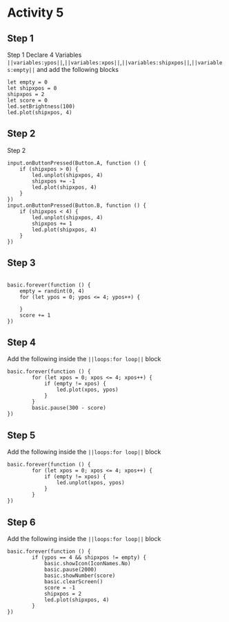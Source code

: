 # Activity 5

## Step 1

Step 1
Declare 4 Variables ``||variables:ypos||``,``||variables:xpos||``,``||variables:shipxpos||``,``||variables:empty||`` and add the following blocks 

```blocks
let empty = 0
let shipxpos = 0
shipxpos = 2
let score = 0
led.setBrightness(100)
led.plot(shipxpos, 4)
```

## Step 2 

Step 2

```blocks
input.onButtonPressed(Button.A, function () {
    if (shipxpos > 0) {
        led.unplot(shipxpos, 4)
        shipxpos += -1
        led.plot(shipxpos, 4)
    }
})
input.onButtonPressed(Button.B, function () {
    if (shipxpos < 4) {
        led.unplot(shipxpos, 4)
        shipxpos += 1
        led.plot(shipxpos, 4)
    }
})
```

## Step 3

```blocks

basic.forever(function () {
    empty = randint(0, 4)
    for (let ypos = 0; ypos <= 4; ypos++) {

    }
    score += 1
})

```

## Step 4

Add the following inside the ``||loops:for loop||`` block

```blocks
basic.forever(function () {
        for (let xpos = 0; xpos <= 4; xpos++) {
            if (empty != xpos) {
                led.plot(xpos, ypos)
            }
        }
        basic.pause(300 - score)
})
```

## Step 5

Add the following inside the ``||loops:for loop||`` block
```blocks
basic.forever(function () {
        for (let xpos = 0; xpos <= 4; xpos++) {
            if (empty != xpos) {
                led.unplot(xpos, ypos)
            }
        }
})
```

## Step 6

Add the following inside the ``||loops:for loop||`` block
```blocks
basic.forever(function () {
        if (ypos == 4 && shipxpos != empty) {
            basic.showIcon(IconNames.No)
            basic.pause(2000)
            basic.showNumber(score)
            basic.clearScreen()
            score = -1
            shipxpos = 2
            led.plot(shipxpos, 4)
        }
})
```

